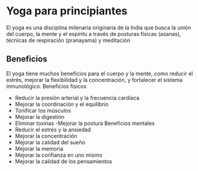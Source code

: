 # Yoga para principiantes

El yoga es una disciplina milenaria originaria de la India que busca la unión del cuerpo, la mente y el espíritu a través de posturas físicas (asanas), técnicas de respiración (pranayama) y meditación

## Beneficios

El yoga tiene muchos beneficios para el cuerpo y la mente, como reducir el estrés, mejorar la flexibilidad y la concentración, y fortalecer el sistema inmunológico. 
Beneficios físicos 
- Reducir la presión arterial y la frecuencia cardíaca
- Mejorar la coordinación y el equilibrio
- Tonificar los músculos
- Mejorar la digestión
- Eliminar toxinas
-Mejorar la postura
Beneficios mentales 
- Reducir el estrés y la ansiedad
- Mejorar la concentración
- Mejorar la calidad del sueño
- Mejorar la memoria
- Mejorar la confianza en uno mismo
- Mejorar la calidad de los pensamientos